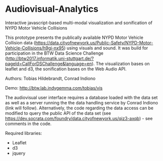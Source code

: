 # Audiovisual-Analytics
Interactive javascript-based multi-modal visualization and sonification of NYPD Motor Vehicle Collisions

This prototype presents the publically available NYPD Motor Vehicle Collision data (https://data.cityofnewyork.us/Public-Safety/NYPD-Motor-Vehicle-Collisions/h9gi-nx95) using visuals and sound. It was build for participation in the BTW Data Science Challenge (http://btw2017.informatik.uni-stuttgart.de/?pageId=CallForDSChallenge&language=en).
The visualization bases on leaflet and d3, the sonification bases on the Web Audio API.

Authors: Tobias Hildebrandt, Conrad Indiono

Demo: http://btw.lab.indygemma.com/tobias/vis

The audiovisual user interface requires a database loaded with the data set as well as a server running the the data handling service by Conrad Indiono (link will follow). Alternatively, the code regarding the data access can be modified to query the public API of the data set (see https://dev.socrata.com/foundry/data.cityofnewyork.us/qiz3-axqb) - see comments in the code.

Required libraries:
* Leaflet
* d3
* jquery
